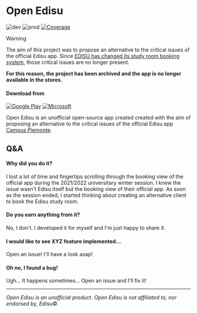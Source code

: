 # Open Edisu

![dev](https://github.com/ilovelinux/open_edisu/actions/workflows/dev.yml/badge.svg)
![prod](https://github.com/ilovelinux/open_edisu/actions/workflows/prod.yml/badge.svg)
[![Coverage](https://codecov.io/gh/ilovelinux/open_edisu/branch/main/graph/badge.svg?token=dQddRHNNzZ)](https://codecov.io/gh/ilovelinux/open_edisu)

> [!WARNING]
> The aim of this project was to propose an alternative to the critical issues of the official Edisu app. Since [EDISU has changed its study room booking system](https://www.edisu.piemonte.it/it/notizie/avvisi/scopri-la-nuova-app-campus-piemonte-id-studyroom), those critical issues are no longer present.
>
> **For this reason, the project has been archived and the app is no longer available in the stores.**

#### Download from

[![Google Play](https://img.shields.io/badge/Google_Play-414141?style=for-the-badge&logo=google-play&logoColor=white)](https://play.google.com/store/apps/details?id=com.ilovelinux.openedisu)
[![Microsoft](https://img.shields.io/badge/Microsoft_Store-0078D4?style=for-the-badge&logo=microsoft&logoColor=white)](https://www.microsoft.com/store/apps/9PGKH2H91S51)

Open Edisu is an unofficial open-source app created created with the aim of proposing an alternative to the critical issues of the official Edisu app [Campus Piemonte](https://play.google.com/store/apps/details?id=it.astutesoftwares.edisu).

## Q&A 
#### Why did you do it?
I lost a lot of time and fingertips scrolling through the booking view of the official app during the 2021/2022 universitary winter session. I knew the issue wasn't Edisu itself but the booking view of their official app. As soon as the session ended, I started thinking about creating an alternative client to book the Edisu study room.

#### Do you earn anything from it?
No, I don't. I developed it for myself and I'm just happy to share it.

#### I would like to see XYZ feature implemented...
Open an issue! I'll have a look asap!

#### Oh no, I found a bug!
Ugh... It happens sometimes... Open an issue and I'll fix it!

---

*Open Edisu is an unofficial product. Open Edisu is not affiliated to, nor endorsed by, Edisu©.*
